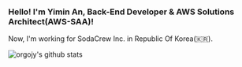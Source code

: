 ### Hello! I'm Yimin An, Back-End Developer & AWS Solutions Architect(AWS-SAA)!
Now, I'm working for SodaCrew Inc. in Republic Of Korea(🇰🇷).

![orgojy's github stats](https://github-readme-stats.vercel.app/api?username=orgojy&show_icons=true&theme=radical)
